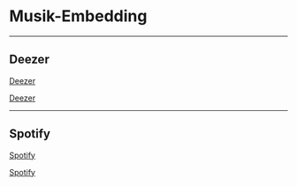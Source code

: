 # Musik-Embedding
---

## Deezer

[Deezer](https://widget.deezer.com/)

[Deezer](https://widget.deezer.com/ ':include :type=iframe width=100% height=455')

---
## Spotify
[Spotify](https://developer.spotify.com/documentation/widgets/generate/embed/)

[Spotify](https://developer.spotify.com/documentation/widgets/generate/embed/ ':include :type=iframe width=100% height=455')

